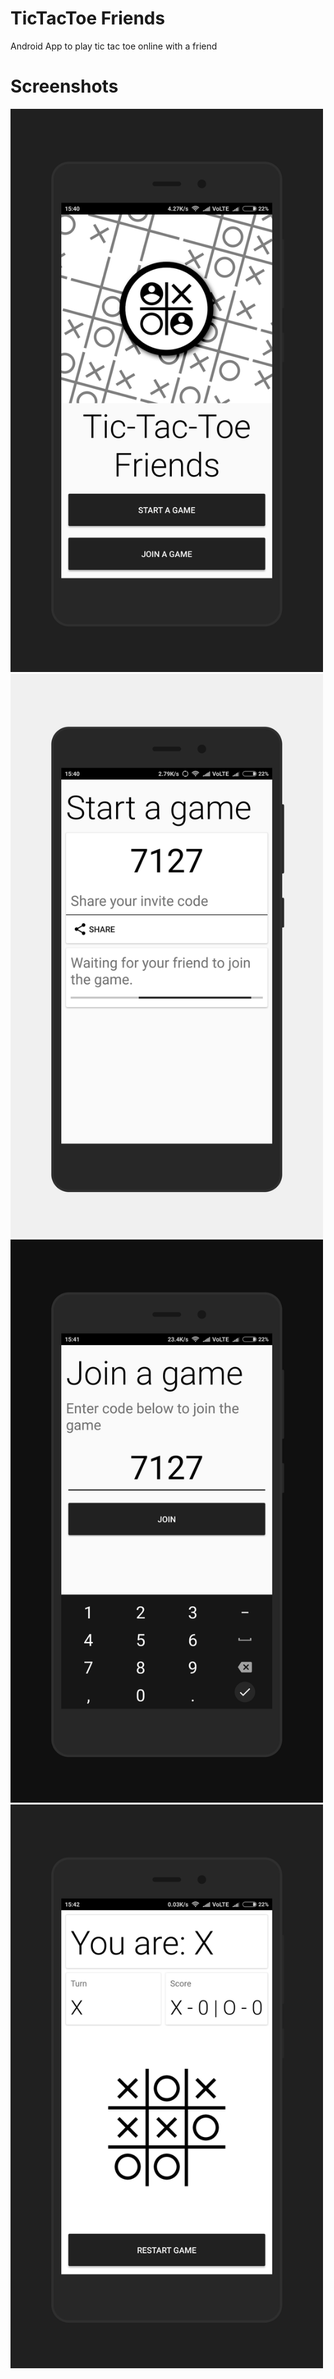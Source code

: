 # TicTacToe Friends
Android App to play tic tac toe online with a friend

# Screenshots
<img src="_Screenshots/1.png" width="500px">
<img src="_Screenshots/2.png" width="500px">
<img src="_Screenshots/3.png" width="500px">
<img src="_Screenshots/4.png" width="500px">
